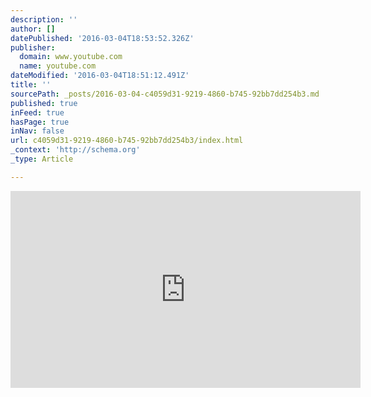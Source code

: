 ```yaml
---
description: ''
author: []
datePublished: '2016-03-04T18:53:52.326Z'
publisher:
  domain: www.youtube.com
  name: youtube.com
dateModified: '2016-03-04T18:51:12.491Z'
title: ''
sourcePath: _posts/2016-03-04-c4059d31-9219-4860-b745-92bb7dd254b3.md
published: true
inFeed: true
hasPage: true
inNav: false
url: c4059d31-9219-4860-b745-92bb7dd254b3/index.html
_context: 'http://schema.org'
_type: Article

---
```

<iframe width="560" height="315" src="https://www.youtube.com/embed/NRKZh-2j4PY" frameborder="0" allowfullscreen="allowfullscreen" style=""></iframe>